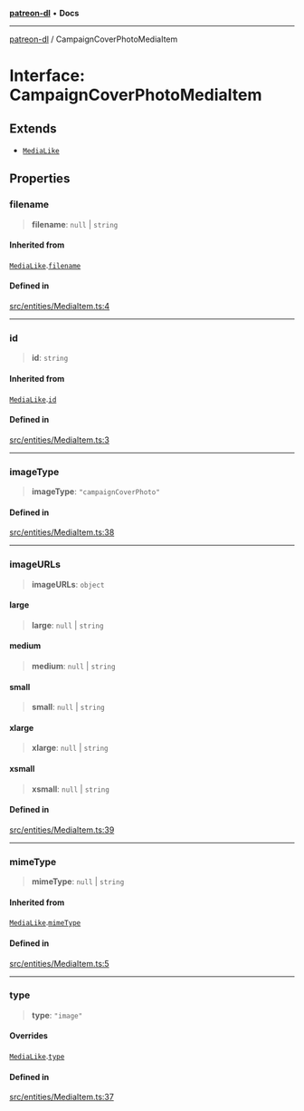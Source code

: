 [**patreon-dl**](../README.md) • **Docs**

***

[patreon-dl](../README.md) / CampaignCoverPhotoMediaItem

# Interface: CampaignCoverPhotoMediaItem

## Extends

- [`MediaLike`](MediaLike.md)

## Properties

### filename

> **filename**: `null` \| `string`

#### Inherited from

[`MediaLike`](MediaLike.md).[`filename`](MediaLike.md#filename)

#### Defined in

[src/entities/MediaItem.ts:4](https://github.com/patrickkfkan/patreon-dl/blob/794996b6269a4df0afea77da4d86f16365f2adf5/src/entities/MediaItem.ts#L4)

***

### id

> **id**: `string`

#### Inherited from

[`MediaLike`](MediaLike.md).[`id`](MediaLike.md#id)

#### Defined in

[src/entities/MediaItem.ts:3](https://github.com/patrickkfkan/patreon-dl/blob/794996b6269a4df0afea77da4d86f16365f2adf5/src/entities/MediaItem.ts#L3)

***

### imageType

> **imageType**: `"campaignCoverPhoto"`

#### Defined in

[src/entities/MediaItem.ts:38](https://github.com/patrickkfkan/patreon-dl/blob/794996b6269a4df0afea77da4d86f16365f2adf5/src/entities/MediaItem.ts#L38)

***

### imageURLs

> **imageURLs**: `object`

#### large

> **large**: `null` \| `string`

#### medium

> **medium**: `null` \| `string`

#### small

> **small**: `null` \| `string`

#### xlarge

> **xlarge**: `null` \| `string`

#### xsmall

> **xsmall**: `null` \| `string`

#### Defined in

[src/entities/MediaItem.ts:39](https://github.com/patrickkfkan/patreon-dl/blob/794996b6269a4df0afea77da4d86f16365f2adf5/src/entities/MediaItem.ts#L39)

***

### mimeType

> **mimeType**: `null` \| `string`

#### Inherited from

[`MediaLike`](MediaLike.md).[`mimeType`](MediaLike.md#mimetype)

#### Defined in

[src/entities/MediaItem.ts:5](https://github.com/patrickkfkan/patreon-dl/blob/794996b6269a4df0afea77da4d86f16365f2adf5/src/entities/MediaItem.ts#L5)

***

### type

> **type**: `"image"`

#### Overrides

[`MediaLike`](MediaLike.md).[`type`](MediaLike.md#type)

#### Defined in

[src/entities/MediaItem.ts:37](https://github.com/patrickkfkan/patreon-dl/blob/794996b6269a4df0afea77da4d86f16365f2adf5/src/entities/MediaItem.ts#L37)

